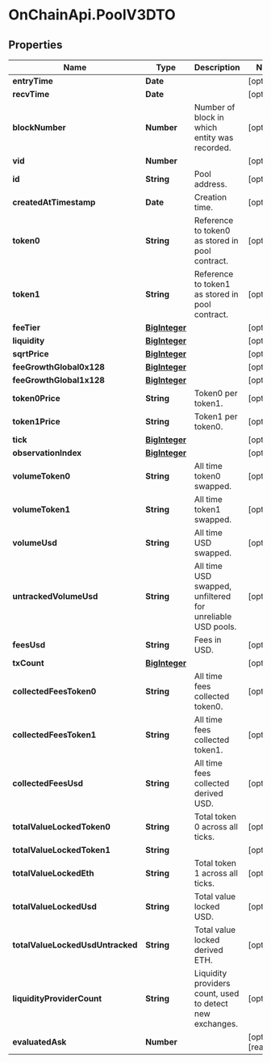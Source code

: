 # OnChainApi.PoolV3DTO

## Properties

Name | Type | Description | Notes
------------ | ------------- | ------------- | -------------
**entryTime** | **Date** |  | [optional] 
**recvTime** | **Date** |  | [optional] 
**blockNumber** | **Number** | Number of block in which entity was recorded. | [optional] 
**vid** | **Number** |  | [optional] 
**id** | **String** | Pool address. | [optional] 
**createdAtTimestamp** | **Date** | Creation time. | [optional] 
**token0** | **String** | Reference to token0 as stored in pool contract. | [optional] 
**token1** | **String** | Reference to token1 as stored in pool contract. | [optional] 
**feeTier** | [**BigInteger**](BigInteger.md) |  | [optional] 
**liquidity** | [**BigInteger**](BigInteger.md) |  | [optional] 
**sqrtPrice** | [**BigInteger**](BigInteger.md) |  | [optional] 
**feeGrowthGlobal0x128** | [**BigInteger**](BigInteger.md) |  | [optional] 
**feeGrowthGlobal1x128** | [**BigInteger**](BigInteger.md) |  | [optional] 
**token0Price** | **String** | Token0 per token1. | [optional] 
**token1Price** | **String** | Token1 per token0. | [optional] 
**tick** | [**BigInteger**](BigInteger.md) |  | [optional] 
**observationIndex** | [**BigInteger**](BigInteger.md) |  | [optional] 
**volumeToken0** | **String** | All time token0 swapped. | [optional] 
**volumeToken1** | **String** | All time token1 swapped. | [optional] 
**volumeUsd** | **String** | All time USD swapped. | [optional] 
**untrackedVolumeUsd** | **String** | All time USD swapped, unfiltered for unreliable USD pools. | [optional] 
**feesUsd** | **String** | Fees in USD. | [optional] 
**txCount** | [**BigInteger**](BigInteger.md) |  | [optional] 
**collectedFeesToken0** | **String** | All time fees collected token0. | [optional] 
**collectedFeesToken1** | **String** | All time fees collected token1. | [optional] 
**collectedFeesUsd** | **String** | All time fees collected derived USD. | [optional] 
**totalValueLockedToken0** | **String** | Total token 0 across all ticks. | [optional] 
**totalValueLockedToken1** | **String** |  | [optional] 
**totalValueLockedEth** | **String** | Total token 1 across all ticks. | [optional] 
**totalValueLockedUsd** | **String** | Total value locked USD. | [optional] 
**totalValueLockedUsdUntracked** | **String** | Total value locked derived ETH. | [optional] 
**liquidityProviderCount** | **String** | Liquidity providers count, used to detect new exchanges. | [optional] 
**evaluatedAsk** | **Number** |  | [optional] [readonly] 


